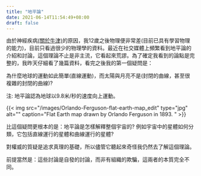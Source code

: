 ```yaml
---
title: "地平論"
date: 2021-06-14T11:54:49+08:00
draft: false
---
```


由於神經疾病[(關於牛津)](https://jinreal.com/neuro/about-zh/)的原因，我12歲之後物理便非常差(目前已具有學習物理的能力)，目前只看過很少的物理學的資料。最近在社交媒體上頻繁看到地平論的介紹和討論，這個理論不止是非主流，它看起來荒謬。為了確定我看到的論點是完整的，我昨天仔細看了幾篇資料，看完之後我的第一個疑問是：

為什麼地球的運動如此簡單(直線運動)，而太陽與月亮不是(封閉的曲線，甚至很複雜的封閉的曲線)? 

注: 地平論認為地球以9.8米/秒的速度向上運動。

{{< img src="/images/Orlando-Ferguson-flat-earth-map_edit" type="jpg" alt="" caption="Flat Earth map drawn by Orlando Ferguson in 1893. " >}}

比這個疑問更根本的是：地平論是怎樣解釋整個宇宙的? 例如宇宙中的星體如何分類，它包括直線運行的星體和曲線運行的星體?

對權威的質疑是追求真理的基礎，所以儘管它聽起來奇怪我仍然去了解這個理論。

前提當然是：這些討論是自發的討論，而非有組織的欺騙，這兩者的本質完全不同。